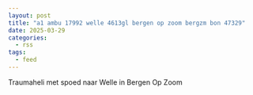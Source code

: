 ```yaml
---
layout: post
title: "a1 ambu 17992 welle 4613gl bergen op zoom bergzm bon 47329"
date: 2025-03-29
categories: 
  - rss
tags: 
  - feed
---
```


Traumaheli met spoed naar Welle in Bergen Op Zoom
